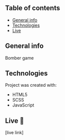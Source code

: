 ## Table of contents
* [General info](#general-info)
* [Technologies](#technologies)
* [Live](#live-star2)

## General info
Bomber game

## Technologies
Project was created with:
* HTML5
* SCSS
* JavaScript

## Live :star2:
[live link]